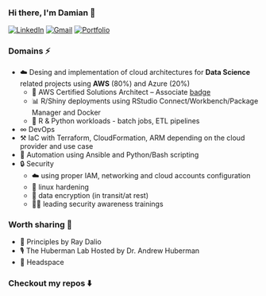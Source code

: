 ### Hi there, I'm Damian 👋

<p align="left">
   <a href="https://www.linkedin.com/in/damianbudelewski/"><img alt="LinkedIn" src="https://img.shields.io/badge/-damianbudelewski-0075b5?style=flat-square&logo=Linkedin&logoColor=white&link=https://www.linkedin.com/in/damianbudelewski/"></a>
   <a href="mailto:damian.budelewski@gmail.com"><img alt="Gmail" src="https://img.shields.io/badge/-damian.budelewski@gmail.com-eb4336?style=flat-square&logo=Gmail&logoColor=white&link=mailto:damian.budelewski@gmail.com"></a>
   <a href="https://budelewski.com/"><img alt="Portfolio" src="https://img.shields.io/badge/-budelewski.com-orange?style=flat-square&logo=squarespace&logoColor=white&link=https://budelewski.com/"></a>
</p>

### Domains ⚡️

- ☁️  Desing and implementation of cloud architectures for **Data Science** related projects using **AWS** (80%) and Azure (20%)
  - 📜 AWS Certified Solutions Architect – Associate [badge](https://www.credly.com/badges/61384be4-bf67-4b70-8b3e-674c52ee969a)
  - 📊 R/Shiny deployments using RStudio Connect/Workbench/Package Manager and Docker
  - 🐍 R & Python workloads - batch jobs, ETL pipelines
- ∞ DevOps 
- ⚒️  IaC with Terraform, CloudFormation, ARM depending on the cloud provider and use case
- 🚀 Automation using Ansible and Python/Bash scripting 
- 🔒 Security 
  - ☁️ using proper IAM, networking and cloud accounts configuration
  - 🐧 linux hardening
  - 🔑 data encryption (in transit/at rest)
  - 👨‍🏫 leading security awareness trainings

### Worth sharing 🧠

- 📕 Principles by Ray Dalio
- 🎙 The Huberman Lab Hosted by Dr. Andrew Huberman
- 🧘 Headspace

### Checkout my repos ⬇️
